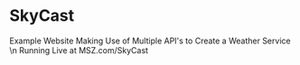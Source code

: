 # SkyCast
Example Website Making Use of Multiple API's to Create a Weather Service \n
Running Live at MSZ.com/SkyCast
